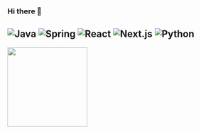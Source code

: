 ### Hi there 👋

<!--
**PHyeonMIN/PHyeonMIN** is a ✨ _special_ ✨ repository because its `README.md` (this file) appears on your GitHub profile.

Here are some ideas to get you started:

- 🔭 I’m currently working on ...
- 🌱 I’m currently learning ...
- 👯 I’m looking to collaborate on ...
- 🤔 I’m looking for help with ...
- 💬 Ask me about ...
- 📫 How to reach me: ...
- 😄 Pronouns: ...
- ⚡ Fun fact: ...
-->

![Java](https://img.shields.io/badge/JAVA-007396?style=for-the-badge&logo=java&logoColor=fff)
![Spring](https://img.shields.io/badge/-Spring-6DB33F?style=for-the-badge&logo=Spring&logoColor=fff)
![React](https://img.shields.io/badge/-React-61DAFB?style=for-the-badge&logo=React&logoColor=fff)
![Next.js](https://img.shields.io/badge/Next.js-000000?style=for-the-badge&logo=Next.js&logoColor=fff)
![Python](https://img.shields.io/badge/python-3670A0?style=for-the-badge&logo=python&logoColor=ffdd54)
---

<div>
	 <img height="180em" src="https://github-readme-stats-eight-theta.vercel.app/api?username=minit97&show_icons=true&include_all_commits=true&count_private=true"/>
</div>

<!-- <div>
	<img src="https://github-readme-stats.vercel.app/api/top-langs/?username=minit97"/>
	<img height = "175em" src="https://github-readme-stats.vercel.app/api/top-langs/?username=minit97&layout=compact&theme=dark&hide=jupyter%20notebook" align = "center"/>
</div> -->
